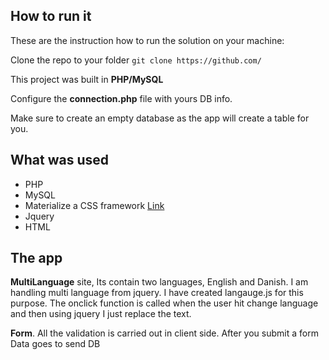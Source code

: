 
## How to run it


These are the instruction how to run the solution on your machine:

Clone the repo to your  folder `git clone https://github.com/`

This project was built in **PHP/MySQL**

Configure the **connection.php** file with yours DB info.

Make sure to create an empty database as the app will create a table for you.

## What was used

- PHP
- MySQL
- Materialize a CSS framework [Link](http://materializecss.com/)
- Jquery 
- HTML

## The app

**MultiLanguage** site, Its contain two languages, English and Danish. 
I am handling multi language from jquery. I have created langauge.js for this purpose. The onclick function is called when the user hit change language and then using jquery I just replace the text.

**Form**. All the validation is carried out in client side.
After you submit a form Data goes to send DB
